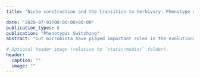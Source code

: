 ```yaml
---
title: "Niche construction and the transition to herbivory: Phenotype switching and the organization of new nutritional modes"

date: "2020-07-01T00:00:00+00:00"
publication_types: 6
publication: "Phenotypic Switching"
abstract: "Gut microbiota have played important roles in the evolutionary transition from carnivory to herbivory. In the evolution of ruminants, three modes of macrobe-microbe symbiosis have facilitated the phenotypic switch into a new nutritional mode. Mutualistic microbes acquired during birth enable the building of the rumen (developmental symbiosis), the digestion of plant fiber (nutritional symbiosis), and the detoxification of plant toxins (protective symbiosis). These symbioses created a new plant dietary niche through two types of niche construction: “perturbational niche construction,” a phenotypic process whereby gut microbes initiate the building of a mature rumen from the nonfunctional anlagen of this stomach region; and “mediational niche construction,” whereby microbe-induced changes alter how the animal experiences environmental resources without actual modification of the environment. Thanks to microbes, plants are now edible. We argue that the reciprocal niche construction of the host and its associated microbial organisms (i.e., the “holobiont”) scaffold each other’s developmental and phenotypic processes as well as organize a new selective environment of the holobiont as a whole."

# Optional header image (relative to `static/media/` folder).
header:
  caption: ""
  image: ""
---
```

